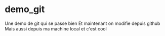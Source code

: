 # demo_git
Une demo de git qui se passe bien
Et maintenant on modifie depuis github
Mais aussi depuis ma machine local
et c'est cool
